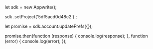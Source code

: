 let sdk = new Appwrite();

sdk
    .setProject('5df5acd0d48c2')
;

let promise = sdk.account.updatePrefs({});

promise.then(function (response) {
    console.log(response);
}, function (error) {
    console.log(error);
});